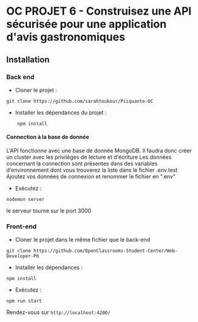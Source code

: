 # OC PROJET 6 - Construisez une API sécurisée pour une application d'avis gastronomiques

## Installation

### Back end

- Cloner le projet :

```text
git clone https://github.com/sarahtoukour/Piiquante-OC
```

- Installer les dépendances du projet :

```text
    npm install
```

#### Connection à la base de donnée

L'API fonctionne avec une base de donnée MongoDB. Il faudra donc créer un cluster avec les privilèges de lecture et d'écriture
Les données concernant la connection sont présentes dans des variables d'environnement dont vous trouverez la liste dans le fichier .env.test
Ajoutez vos données de connexion et renommer le fichier en ".env"

- Exécutez :

```text
nodemon server
```

le serveur tourne sur le port 3000

### Front-end

- Cloner le projet dans le même fichier que le back-end

```text
git clone https://github.com/OpenClassrooms-Student-Center/Web-Developer-P6
```

- Installer les dépendances :

```text
npm install
```

- Exécutez :

```text
npm run start
```

Rendez-vous sur `http://localhost:4200/`
